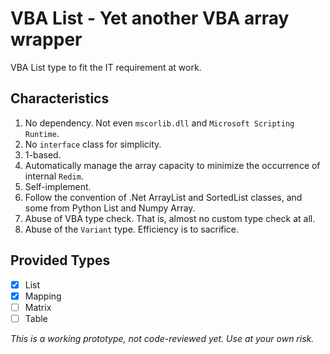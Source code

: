 # VBA List - Yet another VBA array wrapper

VBA List type to fit the IT requirement at work.

## Characteristics

1. No dependency. Not even `mscorlib.dll` and `Microsoft Scripting Runtime`.
2. No `interface` class for simplicity.
3. 1-based.
4. Automatically manage the array capacity to minimize the occurrence of internal `Redim`.
5. Self-implement.
6. Follow the convention of .Net ArrayList and SortedList classes, and some from Python List and Numpy Array. 
7. Abuse of VBA type check. That is, almost no custom type check at all.
8. Abuse of the `Variant` type. Efficiency is to sacrifice.

## Provided Types

- [x] List
- [x] Mapping
- [ ] Matrix
- [ ] Table

*This is a working prototype, not code-reviewed yet. Use at your own risk.*
